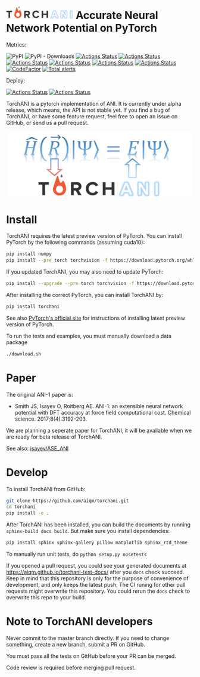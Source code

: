 # <img src=https://raw.githubusercontent.com/aiqm/torchani/master/logo1.png width=180/>  Accurate Neural Network Potential on PyTorch

Metrics:

![PyPI](https://img.shields.io/pypi/v/torchani.svg)
![PyPI - Downloads](https://img.shields.io/pypi/dm/torchani.svg)
[![Actions Status](https://github.com/aiqm/torchani/workflows/docs/badge.svg)](https://github.com/aiqm/torchani/actions)
[![Actions Status](https://github.com/aiqm/torchani/workflows/flake8/badge.svg)](https://github.com/aiqm/torchani/actions)
[![Actions Status](https://github.com/aiqm/torchani/workflows/mypy/badge.svg)](https://github.com/aiqm/torchani/actions)
[![Actions Status](https://github.com/aiqm/torchani/workflows/runnable%20submodules/badge.svg)](https://github.com/aiqm/torchani/actions)
[![Actions Status](https://github.com/aiqm/torchani/workflows/tools/badge.svg)](https://github.com/aiqm/torchani/actions)
[![Actions Status](https://github.com/aiqm/torchani/workflows/unit%20tests/badge.svg)](https://github.com/aiqm/torchani/actions)
[![CodeFactor](https://www.codefactor.io/repository/github/aiqm/torchani/badge/master)](https://www.codefactor.io/repository/github/aiqm/torchani/overview/master)
[![Total alerts](https://img.shields.io/lgtm/alerts/g/aiqm/torchani.svg?logo=lgtm&logoWidth=18)](https://lgtm.com/projects/g/aiqm/torchani/alerts/)

Deploy:

[![Actions Status](https://github.com/aiqm/torchani/workflows/deploy-docs/badge.svg)](https://github.com/aiqm/torchani/actions)
[![Actions Status](https://github.com/aiqm/torchani/workflows/deploy-pypi/badge.svg)](https://github.com/aiqm/torchani/actions)

TorchANI is a pytorch implementation of ANI. It is currently under alpha release, which means, the API is not stable yet. If you find a bug of TorchANI, or have some feature request, feel free to open an issue on GitHub, or send us a pull request.

<img src=https://raw.githubusercontent.com/aiqm/torchani/master/logo2.png width=500/>

# Install

TorchANI requires the latest preview version of PyTorch. You can install PyTorch by the following commands (assuming cuda10):

```bash
pip install numpy
pip install --pre torch torchvision -f https://download.pytorch.org/whl/nightly/cu100/torch_nightly.html
```

If you updated TorchANI, you may also need to update PyTorch:

```bash
pip install --upgrade --pre torch torchvision -f https://download.pytorch.org/whl/nightly/cu100/torch_nightly.html
```

After installing the correct PyTorch, you can install TorchANI by:

```bash
pip install torchani
```

See also [PyTorch's official site](https://pytorch.org/get-started/locally/) for instructions of installing latest preview version of PyTorch.

To run the tests and examples, you must manually download a data package

```bash
./download.sh
```

# Paper

The original ANI-1 paper is:

* Smith JS, Isayev O, Roitberg AE. ANI-1: an extensible neural network potential with DFT accuracy at force field computational cost. Chemical science. 2017;8(4):3192-203.

We are planning a seperate paper for TorchANI, it will be available when we are ready for beta release of TorchANI.

See also: [isayev/ASE_ANI](https://github.com/isayev/ASE_ANI)

# Develop

To install TorchANI from GitHub:

```bash
git clone https://github.com/aiqm/torchani.git
cd torchani
pip install -e .
```

After TorchANI has been installed, you can build the documents by running `sphinx-build docs build`. But make sure you
install dependencies:
```bash
pip install sphinx sphinx-gallery pillow matplotlib sphinx_rtd_theme
```

To manually run unit tests, do `python setup.py nosetests`

If you opened a pull request, you could see your generated documents at https://aiqm.github.io/torchani-test-docs/ after you `docs` check succeed.
Keep in mind that this repository is only for the purpose of convenience of development, and only keeps the latest push.
The CI runing for other pull requests might overwrite this repository. You could rerun the `docs` check to overwrite this repo to your build.

# Note to TorchANI developers

Never commit to the master branch directly. If you need to change something, create a new branch, submit a PR on GitHub.

You must pass all the tests on GitHub before your PR can be merged.

Code review is required before merging pull request.
